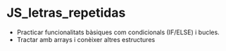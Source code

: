 # JS_letras_repetidas

- Practicar funcionalitats bàsiques com condicionals (IF/ELSE) i bucles.
- Tractar amb arrays i conèixer altres estructures
